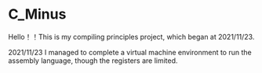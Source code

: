 # C_Minus

Hello！！This is my compiling principles project, which began at 2021/11/23.

2021/11/23 
I managed to complete a virtual machine environment to run the assembly language, though the registers are limited.
